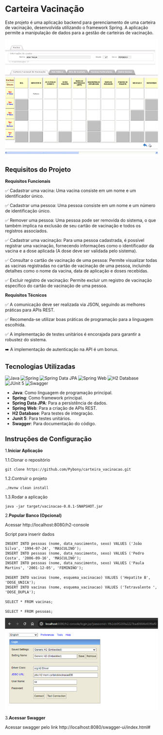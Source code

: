 # Carteira Vacinação

Este projeto é uma aplicação backend para gerenciamento de uma carteira de vacinação, desenvolvida utilizando o framework Spring. A aplicação permite a manipulação de dados para a gestão de carteiras de vacinação.

![img.png](img.png)

## Requisitos do Projeto

**Requisitos Funcionais**
   
   ✅ Cadastrar uma vacina: Uma vacina consiste em um nome e um identificador único.
   
   ✅ Cadastrar uma pessoa: Uma pessoa consiste em um nome e um número de identificação único.
   
   ✅ Remover uma pessoa: Uma pessoa pode ser removida do sistema, o que também implica na exclusão de seu cartão de vacinação e todos os registros associados.
   
   ✅ Cadastrar uma vacinação: Para uma pessoa cadastrada, é possível registrar uma vacinação, fornecendo informações como o identificador da vacina e a dose aplicada (A dose deve ser validada pelo sistema).
   
   ✅ Consultar o cartão de vacinação de uma pessoa: Permite visualizar todas as vacinas registradas no cartão de vacinação de uma pessoa, incluindo detalhes como o nome da vacina, data de aplicação e doses recebidas.
   
   ✅ Excluir registro de vacinação: Permite excluir um registro de vacinação específico do cartão de vacinação de uma pessoa.

**Requisitos Técnicos**

✅ A comunicação deve ser realizada via JSON, seguindo as melhores práticas para APIs REST.

✅ Recomenda-se utilizar boas práticas de programação para a linguagem escolhida.

✅ A implementação de testes unitários é encorajada para garantir a robustez do sistema.

➡️ A implementação de autenticação na API é um bonus.

## Tecnologias Utilizadas

![Java](https://img.shields.io/badge/java-%23ED8B00.svg?style=for-the-badge&logo=openjdk&logoColor=white)
![Spring](https://img.shields.io/badge/spring-%236DB33F.svg?style=for-the-badge&logo=spring&logoColor=white)
![Spring Data JPA](https://img.shields.io/badge/Spring%20Data%20JPA-6DB33F.svg?style=for-the-badge&logo=spring&logoColor=white)
![Spring Web](https://img.shields.io/badge/Spring%20Web-6DB33F.svg?style=for-the-badge&logo=spring&logoColor=white)
![H2 Database](https://img.shields.io/badge/H2-4479A1.svg?style=for-the-badge&logo=h2&logoColor=white)
![JUnit 5](https://img.shields.io/badge/JUnit%205-25A162.svg?style=for-the-badge&logo=JUnit5&logoColor=white)
![Swagger](https://img.shields.io/badge/Swagger-85EA2D.svg?style=for-the-badge&logo=Swagger&logoColor=black)

- **Java**: Como linguagem de programação principal.
- **Spring**: Como framework principal.
- **Spring Data JPA**: Para a persistência de dados.
- **Spring Web**: Para a criação de APIs REST.
- **H2 Database**: Para testes de integração.
- **Junit 5**: Para testes unitários.
- **Swagger**: Para documentação do código.

## Instruções de Configuração

1.**Iniciar Aplicação**

1.1.Clonar o repositório

```
git clone https://github.com/Pybony/carteira_vacinacao.git
```

1.2.Contruir o projeto

```
./mvnw clean install
```

1.3.Rodar a aplicação

```
java -jar target/vacinacao-0.0.1-SNAPSHOT.jar
```

2.**Popular Banco (Opcional)**

Acessar http://localhost:8080/h2-console

Script para inserir dados


```
INSERT INTO pessoas (nome, data_nascimento, sexo) VALUES ('João Silva', '1994-07-24', 'MASCULINO');
INSERT INTO pessoas (nome, data_nascimento, sexo) VALUES ('Pedro Costa', '2006-09-16', 'MASCULINO');
INSERT INTO pessoas (nome, data_nascimento, sexo) VALUES ('Paula Martins', '2001-12-05', 'FEMININO');

INSERT INTO vacinas (nome, esquema_vacinacao) VALUES ('Hepatite B', 'DOSE_UNICA');
INSERT INTO vacinas (nome, esquema_vacinacao) VALUES ('Tetravalente ', 'DOSE_DUPLA');

SELECT * FROM vacinas;

SELECT * FROM pessoas;
```
![img_1.png](img_1.png)

3.**Acessar Swagger**

Acessar swagger pelo link http://localhost:8080/swagger-ui/index.html#
